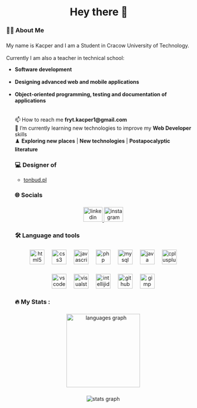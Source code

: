 <h1 align="center">Hey there 👋</h1>

###

<h3 align="left">👩‍💻  About Me</h3>

###

<p align="left">My name is Kacper and I am a Student in Cracow University of Technology.<br><br>Currently I am also a teacher in technical school:
  <br><ul><li><b>Software development</b></li><br><li><b>Designing advanced web and mobile applications</b></li><br><li><b>Object-oriented programming, testing and documentation of applications</b></li><br><br>📫 How to reach me <b>fryt.kacper1@gmail.com</b><br>🌱 I’m currently learning new technologies to improve my <b>Web Developer</b> skills<br>♟️ <b>Exploring new places</b> | <b>New technologies</b> | <b>Postapocalyptic literature</b></p>

<h3 align="left">💻 Designer of</h3>

<p align="left"><ul><li><a href="https://tonbud.pl/">tonbud.pl</a></li></ul></p>

###

<h3 align="left">🌐 Socials</h3>

###

<div align="center">
  <a href="https://www.linkedin.com/in/fryt-kacper/" target="_blank">
    <img src="https://raw.githubusercontent.com/maurodesouza/profile-readme-generator/master/src/assets/icons/social/linkedin/default.svg" width="52" height="40" alt="linkedin logo"  />
  </a>
  <a href="https://www.instagram.com/frytqa89/" target="_blank">
    <img src="https://raw.githubusercontent.com/maurodesouza/profile-readme-generator/master/src/assets/icons/social/instagram/default.svg" width="52" height="40" alt="instagram logo"  />
  </a>
</div>

###

<h3 align="left">🛠 Language and tools</h3>

###

<div align="center">
  <img src="https://skillicons.dev/icons?i=html" height="40" alt="html5 logo"  />
  <img width="12" />
  <img src="https://skillicons.dev/icons?i=css" height="40" alt="css3 logo"  />
  <img width="12" />
  <img src="https://skillicons.dev/icons?i=js" height="40" alt="javascript logo"  />
  <img width="12" />
  <img src="https://skillicons.dev/icons?i=php" height="40" alt="php logo"  />
  <img width="12" />
  <img src="https://skillicons.dev/icons?i=mysql" height="40" alt="mysql logo"  />
  <img width="12" />
  <img src="https://skillicons.dev/icons?i=java" height="40" alt="java logo"  />
  <img width="12" />
  <img src="https://skillicons.dev/icons?i=cpp" height="40" alt="cplusplus logo"  />
</div>

###

<div align="center">
  <img src="https://cdn.simpleicons.org/visualstudiocode/007ACC" height="40" alt="vscode logo"  />
  <img width="12" />
  <img src="https://cdn.simpleicons.org/visualstudio/5C2D91" height="40" alt="visualstudio logo"  />
  <img width="12" />
  <img src="https://skillicons.dev/icons?i=idea" height="40" alt="intellijidea logo"  />
  <img width="12" />
  <img src="https://skillicons.dev/icons?i=github" height="40" alt="github logo"  />
  <img width="12" />
  <img src="https://cdn.jsdelivr.net/gh/devicons/devicon/icons/gimp/gimp-original.svg" height="40" alt="gimp logo"  />
</div>

###

<h3 align="left">🔥   My Stats :</h3>

###

<div align="center">
  <img src="https://github-readme-stats.vercel.app/api/top-langs?username=Arax734&locale=en&hide_title=false&layout=compact&card_width=320&langs_count=6&theme=nord&hide_border=true&order=2" height="200" alt="languages graph"  />
</div>

###

<div align="center">
  <img src="https://github.r2v.ch/codewars?user=Arax734&name=true&stroke=rgb(0,255,0)&top_languages=true&hide_clan=true&theme=gradient_by_level" alt="stats graph"  />
</div>

###
